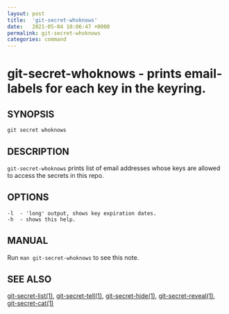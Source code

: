 ```yaml
---
layout: post
title:  'git-secret-whoknows'
date:   2021-05-04 10:06:47 +0000
permalink: git-secret-whoknows
categories: command
---
```

git-secret-whoknows - prints email-labels for each key in the keyring.
======================================================================

## SYNOPSIS

    git secret whoknows


## DESCRIPTION
`git-secret-whoknows` prints list of email addresses whose keys are allowed to access the secrets in this repo.


## OPTIONS

    -l  - 'long' output, shows key expiration dates.
    -h  - shows this help.


## MANUAL

Run `man git-secret-whoknows` to see this note.


## SEE ALSO

[git-secret-list(1)](http://git-secret.io/git-secret-list), [git-secret-tell(1)](http://git-secret.io/git-secret-tell), 
[git-secret-hide(1)](http://git-secret.io/git-secret-hide), [git-secret-reveal(1)](http://git-secret.io/git-secret-reveal), 
[git-secret-cat(1)](http://git-secret.io/git-secret-cat)
